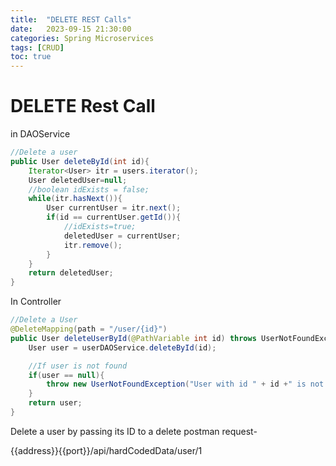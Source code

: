 ```yaml
---
title:  "DELETE REST Calls"
date:   2023-09-15 21:30:00
categories: Spring Microservices
tags: [CRUD]
toc: true
---
```


# DELETE Rest Call

in DAOService
```java
//Delete a user
public User deleteById(int id){
    Iterator<User> itr = users.iterator();
    User deletedUser=null;
    //boolean idExists = false;
    while(itr.hasNext()){
        User currentUser = itr.next();
        if(id == currentUser.getId()){
            //idExists=true;
            deletedUser = currentUser;
            itr.remove();
        }
    }
    return deletedUser;
}
```

In Controller
```java
//Delete a User
@DeleteMapping(path = "/user/{id}")
public User deleteUserById(@PathVariable int id) throws UserNotFoundException {
    User user = userDAOService.deleteById(id);

    //If user is not found
    if(user == null){
        throw new UserNotFoundException("User with id " + id +" is not found");
    }
    return user;
}
```
Delete a user by passing its ID to a delete postman request-

{{address}}{{port}}/api/hardCodedData/user/1
